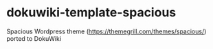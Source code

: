 # dokuwiki-template-spacious
Spacious Wordpress theme (https://themegrill.com/themes/spacious/) ported to DokuWiki
